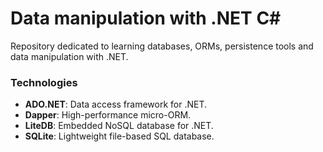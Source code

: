 # Data manipulation with .NET C#
Repository dedicated to learning databases, ORMs, persistence tools and data manipulation with .NET.

### Technologies

- **ADO.NET**: Data access framework for .NET. 
- **Dapper**: High-performance micro-ORM.
- **LiteDB**: Embedded NoSQL database for .NET.
- **SQLite**: Lightweight file-based SQL database.
